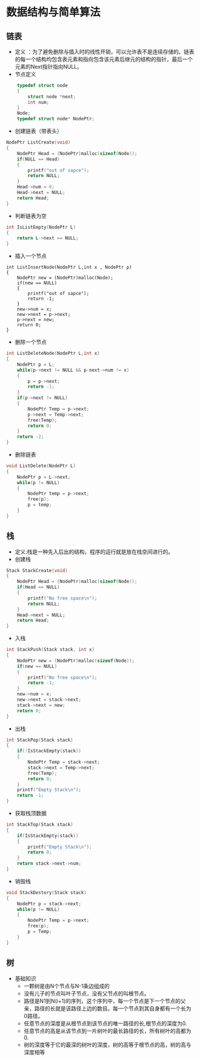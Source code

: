 ﻿数据结构与简单算法
=======================

## **链表**
* 定义 ：为了避免删除与插入时的线性开销，可以允许表不是连续存储的。链表的每一个结构均包含表元素和指向包含该元素后继元的结构的指针，最后一个元素的Next指针指向NULL。
* 节点定义
```C
    typedef struct node
    {
        struct node *next;
        int num;
    }
    Node;
    typedef struct node* NodePtr;
```  
* 创建链表（带表头）  
```C
NodePtr ListCreate(void)
{
    NodePtr Head = (NodePtr)malloc(sizeof(Node));
    if(NULL == Head)
    {
        printf("out of sapce");
        return NULL;
    }
    Head->num = 0;
    Head->next = NULL;
    return Head;
}
```
* 判断链表为空
```C
int IsListEmpty(NodePtr L)
{
    return L->next == NULL;
}
```
* 插入一个节点
```
int ListInsertNode(NodePtr L,int x , NodePtr p)
{
    NodePtr new = (NodePtr)malloc(Node);
    if(new == NULL)
    {
        printf("out of sapce");
        return -1;
    }
    new->num = x;
    new->next = p->next;
    p->next = new;
    return 0;
}
```
* 删除一个节点
```C
int ListDeleteNode(NodePtr L,int x)
{
    NodePtr p = L;
    while(p->next != NULL && p-next->num != x)
    {
        p = p->next;
        return -1;
    }
    if(p->next != NULL)
    {
        NodePtr Temp = p->next;
        p->next = Temp->next;
        free(Temp);
        return 0;
    }
    return -2;
}
```
* 删除链表
```C
void ListDelete(NodePtr L)
{
    NodePtr p = L->next;
    while(p != NULL)
    {
        NodePtr temp = p->next;
        free(p);
        p = temp;
    }
}
```

## **栈**
* 定义:栈是一种先入后出的结构，程序的运行就是放在栈空间进行的。
* 创建栈
```C
Stack StackCreate(void)
{
	NodePtr Head = (NodePtr)malloc(sizeof(Node));
	if(Head == NULL)
	{
		printf("No free space\n");
		return NULL;
	}
	Head->next = NULL;
	return Head;
}
```
* 入栈
```C
int StackPush(Stack stack, int x)
{
	NodePtr new = (NodePtr)malloc(sizeof(Node));
	if(new == NULL)
	{
		printf("No free space\n");
		return -1;
	}
	new->num = x;
	new->next = stack->next;
	stack->next = new;
	return 0;
}
```
* 出栈
```C
int StackPop(Stack stack)
{
	if(!IsStackEmpty(stack))
	{
		NodePtr Temp = stack->next;
		stack->next = Temp->next;
		free(Temp);
		return 0;
	}
	printf("Empty Stack\n");
	return -1;
}
```
* 获取栈顶数据
```C
int StackTop(Stack stack)
{
	if(IsStackEmpty(stack))
	{
		printf("Empty Stack\n");
		return 0;
	}
	return stack->next->num;
}
```
* 销毁栈
```C
void StackDestory(Stack stack)
{
	NodePtr p = stack->next;
	while(p != NULL)
	{
		NodePtr Temp = p->next;
		free(p);
		p = Temp;
	}
}
```

## **树**
* 基础知识
    * 一颗树是由N个节点与N-1条边组成的
    * 没有儿子的节点叫叶子节点，没有父节点的叫根节点。
    * 路径是N1到N(i+1)的序列，这个序列中，每一个节点是下一个节点的父亲，路径的长就是该路径上边的数目。每一个节点到其自身都有一个长为0路径。
    * 任意节点的深度是从根节点到该节点的唯一路径的长,根节点的深度为0.
    * 任意节点的高是从该节点到一片树叶的最长路径的长，所有树叶的高都为0.
    * 树的深度等于它的最深的树叶的深度，树的高等于根节点的高，树的高与深度相等


